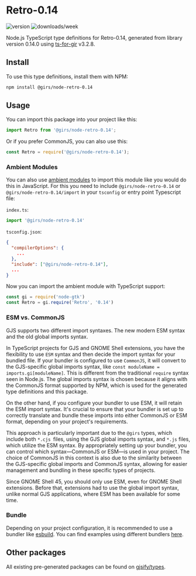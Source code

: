 
# Retro-0.14

![version](https://img.shields.io/npm/v/@girs/node-retro-0.14)
![downloads/week](https://img.shields.io/npm/dw/@girs/node-retro-0.14)


Node.js TypeScript type definitions for Retro-0.14, generated from library version 0.14.0 using [ts-for-gir](https://github.com/gjsify/ts-for-gir) v3.2.8.


## Install

To use this type definitions, install them with NPM:
```bash
npm install @girs/node-retro-0.14
```

## Usage

You can import this package into your project like this:
```ts
import Retro from '@girs/node-retro-0.14';
```

Or if you prefer CommonJS, you can also use this:
```ts
const Retro = require('@girs/node-retro-0.14');
```

### Ambient Modules

You can also use [ambient modules](https://github.com/gjsify/ts-for-gir/tree/main/packages/cli#ambient-modules) to import this module like you would do this in JavaScript.
For this you need to include `@girs/node-retro-0.14` or `@girs/node-retro-0.14/import` in your `tsconfig` or entry point Typescript file:

`index.ts`:
```ts
import '@girs/node-retro-0.14'
```

`tsconfig.json`:
```json
{
  "compilerOptions": {
    ...
  },
  "include": ["@girs/node-retro-0.14"],
  ...
}
```

Now you can import the ambient module with TypeScript support: 

```ts
const gi = require('node-gtk')
const Retro = gi.require('Retro', '0.14')
```



### ESM vs. CommonJS

GJS supports two different import syntaxes. The new modern ESM syntax and the old global imports syntax.

In TypeScript projects for GJS and GNOME Shell extensions, you have the flexibility to use `ESM` syntax and then decide the import syntax for your bundled file. If your bundler is configured to use `CommonJS`, it will convert to the GJS-specific global imports syntax, like `const moduleName = imports.gi[moduleName]`. This is different from the traditional `require` syntax seen in Node.js. The global imports syntax is chosen because it aligns with the CommonJS format supported by NPM, which is used for the generated type definitions and this package.

On the other hand, if you configure your bundler to use ESM, it will retain the ESM import syntax. It's crucial to ensure that your bundler is set up to correctly translate and bundle these imports into either CommonJS or ESM format, depending on your project's requirements.

This approach is particularly important due to the `@girs` types, which include both `*.cjs `files, using the GJS global imports syntax, and `*.js` files, which utilize the ESM syntax. By appropriately setting up your bundler, you can control which syntax—CommonJS or ESM—is used in your project. The choice of CommonJS in this context is also due to the similarity between the GJS-specific global imports and CommonJS syntax, allowing for easier management and bundling in these specific types of projects.

Since GNOME Shell 45, you should only use ESM, even for GNOME Shell extensions. Before that, extensions had to use the global import syntax, unlike normal GJS applications, where ESM has been available for some time.

### Bundle

Depending on your project configuration, it is recommended to use a bundler like [esbuild](https://esbuild.github.io/). You can find examples using different bundlers [here](https://github.com/gjsify/ts-for-gir/tree/main/examples).

## Other packages

All existing pre-generated packages can be found on [gjsify/types](https://github.com/gjsify/types).

